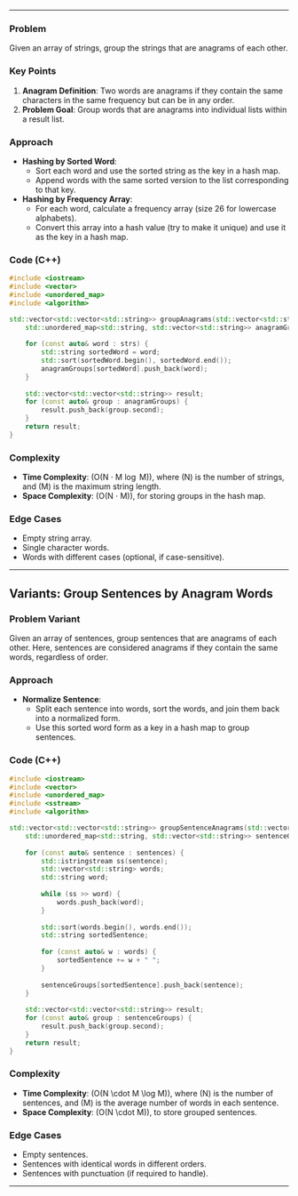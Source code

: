 
---

### Problem
Given an array of strings, group the strings that are anagrams of each other.

### Key Points
1. **Anagram Definition**: Two words are anagrams if they contain the same characters in the same frequency but can be in any order.
2. **Problem Goal**: Group words that are anagrams into individual lists within a result list.

### Approach
- **Hashing by Sorted Word**:
  - Sort each word and use the sorted string as the key in a hash map.
  - Append words with the same sorted version to the list corresponding to that key.
- **Hashing by Frequency Array**:
  - For each word, calculate a frequency array (size 26 for lowercase alphabets).
  - Convert this array into a hash value (try to make it unique) and use it as the key in a hash map.

### Code (C++)

```cpp
#include <iostream>
#include <vector>
#include <unordered_map>
#include <algorithm>

std::vector<std::vector<std::string>> groupAnagrams(std::vector<std::string>& strs) {
    std::unordered_map<std::string, std::vector<std::string>> anagramGroups;
    
    for (const auto& word : strs) {
        std::string sortedWord = word;
        std::sort(sortedWord.begin(), sortedWord.end());
        anagramGroups[sortedWord].push_back(word);
    }
    
    std::vector<std::vector<std::string>> result;
    for (const auto& group : anagramGroups) {
        result.push_back(group.second);
    }
    return result;
}
```

### Complexity
- **Time Complexity**: \(O(N $\cdot$ M $\log$ M)\), where \(N\) is the number of strings, and \(M\) is the maximum string length.
- **Space Complexity**: \(O(N $\cdot$ M)\), for storing groups in the hash map.

### Edge Cases
- Empty string array.
- Single character words.
- Words with different cases (optional, if case-sensitive).

---

## Variants: Group Sentences by Anagram Words

### Problem Variant
Given an array of sentences, group sentences that are anagrams of each other. Here, sentences are considered anagrams if they contain the same words, regardless of order.

### Approach
- **Normalize Sentence**:
  - Split each sentence into words, sort the words, and join them back into a normalized form.
  - Use this sorted word form as a key in a hash map to group sentences.
  
### Code (C++)

```cpp
#include <iostream>
#include <vector>
#include <unordered_map>
#include <sstream>
#include <algorithm>

std::vector<std::vector<std::string>> groupSentenceAnagrams(std::vector<std::string>& sentences) {
    std::unordered_map<std::string, std::vector<std::string>> sentenceGroups;
    
    for (const auto& sentence : sentences) {
        std::istringstream ss(sentence);
        std::vector<std::string> words;
        std::string word;
        
        while (ss >> word) {
            words.push_back(word);
        }
        
        std::sort(words.begin(), words.end());
        std::string sortedSentence;
        
        for (const auto& w : words) {
            sortedSentence += w + " ";
        }
        
        sentenceGroups[sortedSentence].push_back(sentence);
    }
    
    std::vector<std::vector<std::string>> result;
    for (const auto& group : sentenceGroups) {
        result.push_back(group.second);
    }
    return result;
}
```

### Complexity
- **Time Complexity**: \(O(N \cdot M \log M)\), where \(N\) is the number of sentences, and \(M\) is the average number of words in each sentence.
- **Space Complexity**: \(O(N \cdot M)\), to store grouped sentences.

### Edge Cases
- Empty sentences.
- Sentences with identical words in different orders.
- Sentences with punctuation (if required to handle).

---

